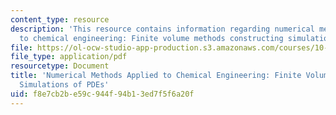 ```yaml
---
content_type: resource
description: 'This resource contains information regarding numerical methods applied
  to chemical engineering: Finite volume methods constructing simulations of PDEs.'
file: https://ol-ocw-studio-app-production.s3.amazonaws.com/courses/10-34-numerical-methods-applied-to-chemical-engineering-fall-2015/f8e7cb2be59c944f94b13ed7f5f6a20f_MIT10_34F15_Lec25.pdf
file_type: application/pdf
resourcetype: Document
title: 'Numerical Methods Applied to Chemical Engineering: Finite Volume Methods Constructing
  Simulations of PDEs'
uid: f8e7cb2b-e59c-944f-94b1-3ed7f5f6a20f
---
```

